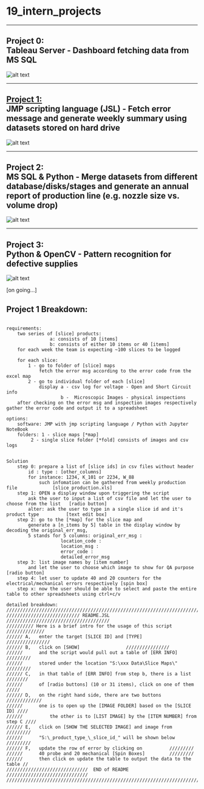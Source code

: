 # 19_intern_projects

----------------------------
Project 0:               
Tableau Server - Dashboard fetching data from MS SQL
----------------------------
![alt text](https://github.com/jqu224/19_intern_projects/blob/master/tableau/1_1163.png "Flowchart0")

----------------------------
[Project 1:](#Project-1:)                 
JMP scripting language (JSL) - Fetch error message and generate weekly summary using datasets stored on hard drive
----------------------------

![alt text](https://github.com/jqu224/19_intern_projects/blob/master/image/30/Untitled%20Diagram-Page-2%20(2).png "Flowchart")


----------------------------
Project 2:              
MS SQL & Python - Merge datasets from different database/disks/stages and generate an annual report of production line (e.g. nozzle size vs. volume drop) 
----------------------------
![alt text](https://github.com/jqu224/19_intern_projects/blob/master/image/30/Untitled%20Diagram-Page-3.png "Flowchart2")

----------------------------
Project 3:               
Python & OpenCV - Pattern recognition for defective supplies     
----------------------------
![alt text](https://github.com/jqu224/19_intern_projects/blob/master/image/30/Untitled%20Diagram-Page-5.png "Flowchart2")


[on going...]

##  Project 1 Breakdown:
```

requirements:
	two series of [slice] products:
				a: consists of 10 [items]
				b: consists of either 10 items or 40 [items]
	for each week the team is expecting ~100 slices to be logged

	for each slice: 
		1 - go to folder of [slice] maps
			fetch the error msg according to the error code from the excel map
		2 - go to individual folder of each [slice] 
			display a - csv log for voltage - Open and Short Circuit info
			        b -  Microscopic Images - physical inspections 
	after checking on the error msg and inspection images respectively gather the error code and output it to a spreadsheet

options:
	software: JMP with jmp scripting language / Python with Jupyter NoteBook 
	folders: 1 - slice maps [*map]
		 2 - single slice folder [*fold] consists of images and csv logs 
	

Solution
	step 0: prepare a list of [slice ids] in csv files without header
		id : type : [other_columns]	
		for instance: 1234, K_101 or 2234, W_88
	      	such infomation can be gathered from weekly production file 			[slice production.xls]
	step 1: OPEN a display window upon triggering the script
	   	ask the user to input a list of csv file and let the user to choose from the list 	[radio button]
	   	alter: ask the user to type in a single slice id and it's product type 			[text edit box]
	step 2: go to the [*map] for the slice map and 
		generate a [n_items by 5] table in the display window by decoding the original_err_msg, 
		5 stands for 5 columns: original_err_msg : 
					location_code : 
					location_msg :
					error_code : 
					detailed_error_msg 
	step 3: list image names by [item number] 
		and let the user to choose which image to show for QA purpose				[radio button]
	step 4: let user to update 40 and 20 counters for the electrical/mechanical errors respectively	[spin box] 
	step x: now the user should be able to select and paste the entire table to other spreadsheets using ctrl+c/v

detailed breakdown: 
/////////////////////////////////////////////////////////////////////////////
/////////////////////////// README.JSL ////////////////////////////////////// 
////////// Here is a brief intro for the usage of this script  //////////////
////// A,	enter the target [SLICE ID] and [TYPE]		//////////////// 
////// B,	click on [SHOW] 				//////////////// 
//////		and the script would pull out a table of [ERR INFO] 	/////////
//////		stored under the location "S:\xxx Data\Slice Maps\"	/////////
////// C,	in that table of [ERR INFO] from step b, there is a list //////// 
//////  	of [radio buttons] (10 or 31 items), click on one of them  ///// 
////// D,	on the right hand side, there are two buttons 		/////////////
//////  	one is to open up the [IMAGE FOLDER] based on the [SLICE ID] ////
////// 	    	the other is to [LIST IMAGE] by the [ITEM NUMBER] from step C ////
////// E,	click on [SHOW THE SELECTED IMAGE] and image from 	///////// 
////// 		"S:\_product_type_\_slice_id_" will be shown below	/////////
////// F,	update the row of error by clicking on 			/////////
////// 		40 probe and 20 mechanical [Spin Boxes] 		///////// 
////// 		then click on update the table to output the data to the table //
//////////////////////////////  END of README  //////////////////////////////
/////////////////////////////////////////////////////////////////////////////
	
		
```

